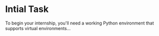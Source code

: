 # Intial Task

To begin your internship, you'll need a working Python environment that supports virtual environments...
